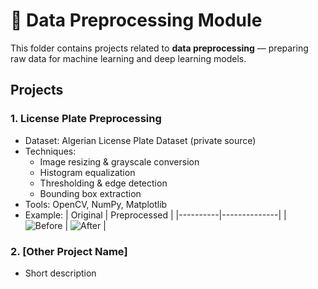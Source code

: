 # 🧹 Data Preprocessing Module

This folder contains projects related to **data preprocessing** — preparing raw data for machine learning and deep learning models.

## Projects

### 1. License Plate Preprocessing
- Dataset: Algerian License Plate Dataset (private source)  
- Techniques:
  - Image resizing & grayscale conversion
  - Histogram equalization
  - Thresholding & edge detection
  - Bounding box extraction
- Tools: OpenCV, NumPy, Matplotlib  
- Example:
  | Original | Preprocessed |
  |----------|--------------|
  | ![Before](images/sample_before.png) | ![After](images/sample_after.png) |

### 2. [Other Project Name]
- Short description
